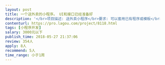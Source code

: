 ```yaml
---                
layout: post       
title: 一个送外卖的小程序。 UI和接口已经准备好           
description: '</br>项目描述: 送外卖小程序</br>要求: 可以套用已有程序或模板</br>人员要求: 白天可以沟通</br>周期: 一周时间</br>其它:帮忙部署</br>'     
contenturl: https://pro.lagou.com/project/8118.html      
tags: [小程序开发]            
salary: 3000元以下          
publish_time: 2018-05-27 21:37:06         
review: 354人                   
apply: 8人                   
recommend: 5人                   
time_range: 小于1周              
---                 
```

